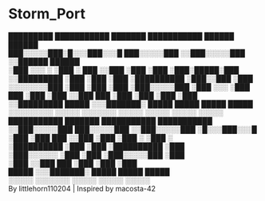 # Storm_Port

   █████████  ███████████    ███████    ███████████   ██████   ██████											
  ███░░░░░███░█░░░███░░░█  ███░░░░░███ ░░███░░░░░███ ░░██████ ██████ 											
 ░███    ░░░ ░   ░███  ░  ███     ░░███ ░███    ░███  ░███░█████░███ 											
 ░░█████████     ░███    ░███      ░███ ░██████████   ░███░░███ ░███ 											
  ░░░░░░░░███    ░███    ░███      ░███ ░███░░░░░███  ░███ ░░░  ░███ 											
  ███    ░███    ░███    ░░███     ███  ░███    ░███  ░███      ░███ 											
 ░░█████████     █████    ░░░███████░   █████   █████ █████     █████											
  ░░░░░░░░░     ░░░░░       ░░░░░░░    ░░░░░   ░░░░░ ░░░░░     ░░░░░ 											
          ███████████     ███████    ███████████   ███████████ 													
         ░░███░░░░░███  ███░░░░░███ ░░███░░░░░███ ░█░░░███░░░█ 													
          ░███    ░███ ███     ░░███ ░███    ░███ ░   ░███  ░  													
          ░██████████ ░███      ░███ ░██████████      ░███     													
          ░███░░░░░░  ░███      ░███ ░███░░░░░███     ░███     													
          ░███        ░░███     ███  ░███    ░███     ░███     													
          █████        ░░░███████░   █████   █████    █████    													
         ░░░░░           ░░░░░░░    ░░░░░   ░░░░░    ░░░░░     													
           By littlehorn110204  |  Inspired by  macosta-42   

